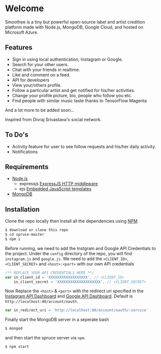 # Welcome


Smoothee is a tiny but powerful open-source label and artist credition platform made with Node.js, MongoDB, Google Cloud, and hosted on Microsoft Azure. 

## Features

* Sign in using local authentication, Instagram or Google.
* Search for your other users.
* Chat with your friends in realtime.
* Like and comment on a feed.
* API for developers
* View your/others profile.
* Follow a particular artist and get notified for his/her activities.
* Change your profile picture, bio, people who follow you etc.
* Find people with similar music taste thanks to TensorFlow Magenta

And a lot more to be added soon...

Inspired from Divraj Srivastava's social network. 

## To Do's

* Activity feature for user to see follow requests and his/her daily activity.
* Notifications

## Requirements

* [Node.js](https://nodejs.org)  
  * expressjs [ExpressJS HTTP middleware](https://npmjs.org/package/express)
  * ejs [Embedded JavaScript templates](https://npmjs.org/package/ejs)        
* [MongoDB](http://mongodb.org)

## Installation

Clone the repo locally then install all the dependencies using [NPM](https://npmjs.org/)

```bash
$ download or clone this repo
$ cd spruce-master
$ npm i
```

Before running, we need to add the Instgram and Google API Credentials to the project. Under the `config` directory of the repo, you will find `instagram.js` and `google.js`. We need to add the `<CLIENT_ID>`, `<CLIENT_SECRET>` and `<host>:<port>` with our own API credentials

```javascript
/** REPLACE YOUR API CREDENTIALS HERE **/
var in_client_id = 'XXXXXXXXXXXXXXXXXX', // <CLIENT_ID>
    in_client_secret = 'XXXXXXXXXXXXXXXXXXXX', // <CLIENT_SECRET>
```

Now Replace the `<host>` & `<port>` with the redirect uri specified in the [Instagram API Dashboard](https://www.instagram.com/developer) and [Google API Dashboard](https://developers.google.com). Default is `http://localhost:80/account/oauth`.

```javascript
var in_redirect_uri = 'http://localhost:80/account/oauth/:service'
```

Finally start the MongoDB server in a seperate bash

```bash
$ mongod
```

and then start the spruce server via `npm`.

```bash
$ npm start
```
